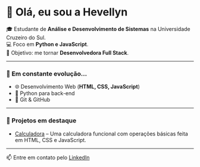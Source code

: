 # 👋 Olá, eu sou a Hevellyn

🎓 Estudante de **Análise e Desenvolvimento de Sistemas** na Universidade Cruzeiro do Sul.  
💻 Foco em **Python e JavaScript**.  
🚀 Objetivo: me tornar **Desenvolvedora Full Stack**.  

---

### 🚧 Em constante evolução...
- 🌐 Desenvolvimento Web (**HTML, CSS, JavaScript**)  
- 🐍 Python para back-end  
- 🔧 Git & GitHub  

---

### 📌 Projetos em destaque  
- [Calculadora](          ) – Uma calculadora funcional com operações básicas feita em HTML, CSS e JavaScript.  

---

📫 Entre em contato pelo [LinkedIn](https://www.linkedin.com/in/hevellyn-alves-de-matos-097b56292)
